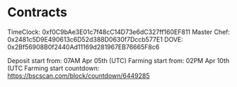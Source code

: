 # Contracts

TimeClock: 0xf0C9bAe3E01c7f48cC14D73e6dC327ff160EF811
Master Chef: 0x2481c5D9E490613c6D52d388D0630f7Dccb577E1
DOVE: 0x2Bf56908B0f2440Ad11169d281967EB76665F8c6

Deposit start from: 07AM Apr 05th (UTC)
Farming start from: 02PM Apr 10th (UTC
Farming start countdown: https://bscscan.com/block/countdown/6449285

